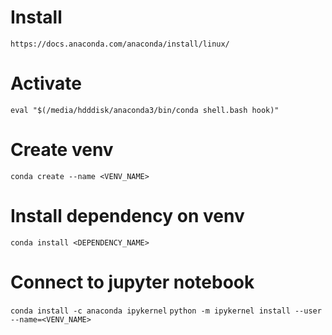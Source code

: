 # Install
`https://docs.anaconda.com/anaconda/install/linux/`
# Activate
`eval "$(/media/hdddisk/anaconda3/bin/conda shell.bash hook)"`
# Create venv
`conda create --name <VENV_NAME>`
# Install dependency on venv
`conda install <DEPENDENCY_NAME>`
# Connect to jupyter notebook
`conda install -c anaconda ipykernel`
`python -m ipykernel install --user --name=<VENV_NAME>`